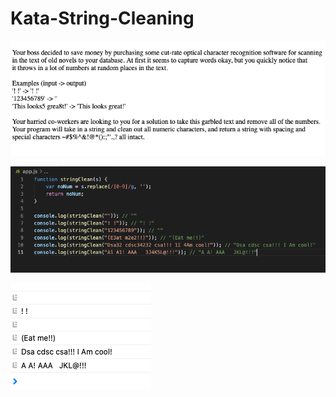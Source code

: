 # Kata-String-Cleaning

![screen image](pic.png)

![code image](code.png)

![console image](con.png)